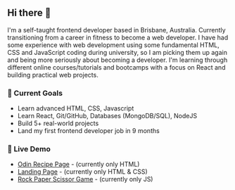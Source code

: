 ## Hi there 👋

I'm a self-taught frontend developer based in Brisbane, Australia. Currently transitioning from a career in fitness to become a web developer. 
I have had some experience with web development using some fundamental HTML, CSS and JavaScript coding during university, so I am picking them up again and being more seriously about becoming a developer.
I'm learning through different online courses/tutorials and bootcamps with a focus on React and building practical web projects.

### 🚀 Current Goals 
 - Learn advanced HTML, CSS, Javascript
 - Learn React, Git/GitHub, Databases (MongoDB/SQL), NodeJS
 - Build 5+ real-world projects
 - Land my first frontend developer job in 9 months

### :tram: Live Demo
* [Odin Recipe Page](https://ngkauiin.github.io/odin-recipes/) - (currently only HTML)
* [Landing Page](https://ngkauiin.github.io/odin-landing-page/) - (currently only HTML & CSS)
* [Rock Paper Scissor Game](https://ngkauiin.github.io/odin-rock-paper-scissors/) - (currently only JS)
<!-- ### 💻 Tech Stack
 - Languages: HTML, CSS, Javascript
 - Tools: Git, GitHub, VS Code
 - Learning: React, MongoDB

 -->


<!--
**ngkauiin/ngkauiin** is a ✨ _special_ ✨ repository because its `README.md` (this file) appears on your GitHub profile.

Here are some ideas to get you started:

- 🔭 I’m currently working on ...
- 🌱 I’m currently learning ...
- 👯 I’m looking to collaborate on ...
- 🤔 I’m looking for help with ...
- 💬 Ask me about ...
- 📫 How to reach me: ...
- 😄 Pronouns: ...
- ⚡ Fun fact: ...
-->
